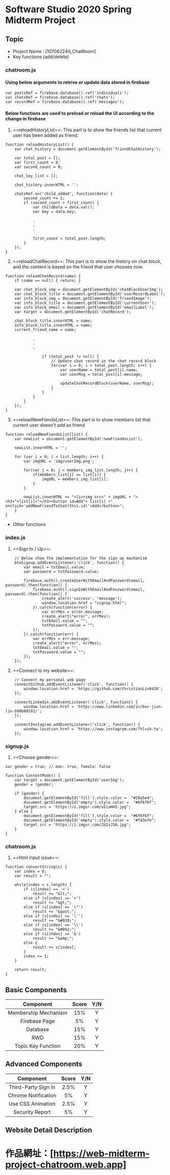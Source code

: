# Software Studio 2020 Spring Midterm Project

## Topic
* Project Name : [107062240_ChatRoom]
* Key functions (add/delete)
### chatroom.js
#### Using below arguments to retrive or update data stored in firebase
    var postsRef = firebase.database().ref('individuals');
    var chatsRef = firebase.database().ref('chats');
    var recordRef = firebase.database().ref('messages');
    
#### Below functions are used to preload or reload the UI according to the          change in firebase

1. ==reloadHistoryList==:
    This part is to show the friends list that current user has been added as friend.
```javascript=16
function reloadHistoryList() {
    var chat_history = document.getElementById('friendChatHistory');

    var total_post = [];
    var first_count = 0;
    var second_count = 0;

    chat_ley_list = [];

    chat_history.innerHTML = '';

    chatsRef.on('child_added', function(data) {
        second_count += 1;
        if (second_count > first_count) {
            var childData = data.val();
            var key = data.key;
            
            .
            .
            . 

            first_count = total_post.length;
        }
    });
}
```

2. ==reloadChatRecord==:
    This part is to show the history on chat block, and the content is based on the friend that user chooses now.
```javascript=16
function reloadChatRecord(name) {
    if (name == null) { return; }

    var chat_block_img = document.getElementById('chatBlockUserImg');
    var chat_block_title = document.getElementById('userRecordLabel');
    var info_block_img = document.getElementById('friendImage');
    var info_block_title = document.getElementById('currentUser');
    var info_block_email = document.getElementById('emailLabel');
    var target = document.getElementById('chatRecord');

    chat_block_title.innerHTML = name;
    info_block_title.innerHTML = name;
    current_friend_name = name;
    
            .
            .
            .
    
                if (total_post != null) {
                    // Update chat record in the chat record block
                    for(var i = 0; i < total_post.length; i++) {
                        var userName = total_post[i].name;
                        var userMsg = total_post[i].message;

                        updateChatRecordBlock(userName, userMsg);
                    }
                }
            }
        }
    });
}
```

3. ==reloadNewFiendsList==:
    This part is to show members list that current user doesn't add as friend
```javascript=16
function reloadNewFiendsList(list) {
    var newList = document.getElementById('newFriendsList');

    newList.innerHTML = '';

    for (var i = 0; i < list.length; i++) {
        var imgURL = 'img/userImg.png';

        for(var j = 0; j < members_img_list.length; j++) {
            if(members_list[j] == list[i]) {
                imgURL = members_img_list[i];
            }
        }

        newList.innerHTML += "<li><img src=" + imgURL + "><h3>"+list[i]+"</h3><button id=Add"+ list[i] +" onclick='addNewFriendToChat(this.id)'>Add</button>";
    }
}
```

* Other functions
### index.js
1. ==Sign In / Up==:
```javascript=16
    // Below show the implementation for the sign up machanism
    btnSignup.addEventListener('click', function() {
        var email = txtEmail.value;
        var password = txtPassword.value;

        firebase.auth().createUserWithEmailAndPassword(email, password).then(function() {
            firebase.auth().signInWithEmailAndPassword(email, password).then(function() {
                create_alert('success', 'message');
                window.location.href = "signup.html";
            }).catch(function(error) {
                var errMes = error.message;
                create_alert("error", errMes);
                txtEmail.value = "";
                txtPassword.value = "";
            });
        }).catch(function(err) {
            var errMes = err.message;
            create_alert("error", errMes);
            txtEmail.value = "";
            txtPassword.value = "";
        });
    });
```

2. ==Connect to my website==:
```javascript=16
    // Connect my personal web page
    connectGithub.addEventListener('click', function() {
        window.location.href = 'https://github.com/ChristianLin0420';
    });

    connectLinkedin.addEventListener('click', function() {
        window.location.href = 'https://www.linkedin.com/in/bor-jiun-lin-b99b80191/';
    });

    connectInstagram.addEventListener('click', function() {
        window.location.href = 'https://www.instagram.com/?hl=zh-tw';
    });
```



### signup.js
1. ==Choose gender==:
```javascript=16
var gender = true; // man: true, female: false

function ContentMode() {
    var target = document.getElementById('userImg');
    gender = !gender;

    if (gender) {
        document.getElementById('fill').style.color =  "#28a5e4";
        document.getElementById('empty').style.color =  "#6f6f6f";
        target.src = 'https://i.imgur.com/uIiaHm5.jpg';
    } else {
        document.getElementById('fill').style.color =  "#6f6f6f";
        document.getElementById('empty').style.color =  "#fd3e7e";
        target.src = 'https://i.imgur.com/ZdIsJ5A.jpg';
    }
}
```

### chatroom.js
1. ==html input issue==:
```javascript=16
function convertString(s) {
    var index = 0;
    var result = "";

    while(index < s.length) {
        if (s[index] == '<')
            result += "&lt;";
        else if (s[index] == '>')
            result += "&gt;";
        else if (s[index] == '\"')
            result += "&quot;";
        else if (s[index] == '\'')
            result += "&#039;";
        else if (s[index] == '\\')
            result += "&#092;";
        else if (s[index] == '&')
            result += "&amp;";
        else {
            result += s[index];
        }
        index += 1;
    }

    return result;
}
```

## Basic Components
|Component|Score|Y/N|
|:-:|:-:|:-:|
|Membership Mechanism|15%|Y|
|Firebase Page|5%|Y|
|Database|15%|Y|
|RWD|15%|Y|
|Topic Key Function|20%|Y|

## Advanced Components
|Component|Score|Y/N|
|:-:|:-:|:-:|
|Third-Party Sign In|2.5%|Y|
|Chrome Notification|5%|Y|
|Use CSS Animation|2.5%|Y|
|Security Report|5%|Y|

## Website Detail Description

# 作品網址：[https://web-midterm-project-chatroom.web.app]

